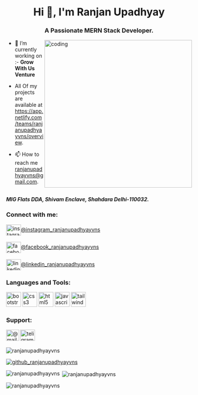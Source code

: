 <h1 align="center">Hi 👋, I'm Ranjan Upadhyay</h1>
<h3 align="center">A Passionate MERN Stack Developer.</h3>

<img align="right" alt="coding" width="400"
        src="https://user-images.githubusercontent.com/55389276/140866485-8fb1c876-9a8f-4d6a-98dc-08c4981eaf70.gif">

- 🔭 I’m currently working on :- <strong> Grow With Us Venture </strong><br>

- All Of my projects are available at <a href="https://app.netlify.com/teams/ranjanupadhya">https://app.netlify.com/teams/ranjanupadhyayvns/overview</a>.<br>

- 📫 How to reach me  <a href="mailto:ranjanupadhyayvns.com">ranjanupadhyayvns@gmail.com</a>.<br><br>
<address><b>MIG Flats DDA, Shivam Enclave, Shahdara Delhi-110032.</b></address>

<h3 align="left">Connect with me:</h3>
<p align="left">
<a href="https://instagram.com/ranjanupadhyayvns?igshid=ZDc4ODBmNjlmNQ==" target="blank"><img align="center" src="https://cdn-icons-png.flaticon.com/512/2111/2111463.png" alt="instagram_ranjanupadhyayvns" height="30" width="40" />@instagram_ranjanupadhyayvns</a><br><br>
<a href="https://www.facebook.com/profile.php?id=100094632602888&mibextid=ZbWKwL" target="blank"><img align="center" src="https://cdn-icons-png.flaticon.com/512/174/174848.png" alt="facebook_ranjanupadhyayvns" height="30" width="40"  />@facebook_ranjanupadhyayvns</a><br><br>
<a href="https://www.linkedin.com/in/ranjanupadhyayvns/" target="blank"><img align="center" src="https://upload.wikimedia.org/wikipedia/commons/thumb/c/ca/LinkedIn_logo_initials.png/600px-LinkedIn_logo_initials.png" alt="linkedin" height="30" width="40"/>@linkedin_ranjanupadhyayvns</a>
</p>

<h3 align="left">Languages and Tools:</h3>
<p align="left"> <a href="https://getbootstrap.com" target="_blank" rel="noreferrer"> 
        <img src="https://msatechnosoft.in/blog/wp-content/uploads/2018/06/bootstrap-png-MSA-Technosoft.png" alt="bootstrap" width="40" height="40"/></a> 
        <a href="https://www.w3schools.com/css/" target="_blank" rel="noreferrer"> 
        <img src="https://www.jennerstrand.se/wp-content/uploads/2023/06/CSS3_logo_and_wordmark.svg_.png" alt="css3" width="40" height="40"/></a> 
        <a href="https://www.w3.org/html/" target="_blank" rel="noreferrer"> <img src="https://upload.wikimedia.org/wikipedia/commons/thumb/6/61/HTML5_logo_and_wordmark.svg/1200px-HTML5_logo_and_wordmark.svg.png" alt="html5" width="40" height="40"/></a> 
        <a href="https://developer.mozilla.org/en-US/docs/Web/JavaScript" target="_blank" rel="noreferrer"><img src="https://e7.pngegg.com/pngimages/602/440/png-clipart-javascript-open-logo-number-js-angle-text-thumbnail.png" alt="javascript" width="40" height="40"/></a> 
        <a href="https://tailwindcss.com/" target="_blank" rel="noreferrer"> <img src="https://www.vectorlogo.zone/logos/tailwindcss/tailwindcss-icon.svg" alt="tailwind" width="40" height="40"/></a> 
</p>

<h3 align="left">Support:</h3>
<p>
  <a href="mailto:ranjanupadhyayvns@gmail.com"><img rel="noreferrer" align="left" src="https://cdn-icons-png.flaticon.com/512/732/732200.png" height="30" width="35" alt="@mail_ranjanupadhyayvns@gmail.com"/>
</a>
        
<a href="https://t.me/contact_ranjanupadhyayvns"><img  rel="noreferrer" align="left" src="https://cdn-icons-png.flaticon.com/512/3488/3488463.png" height="30" width="40" alt="teligram_ranjanupadhyayvns" /></a>
</p>


<br><br>

<p align="left"> <img src="https://komarev.com/ghpvc/?username=ranjanupadhyayvns&label=Profile%20views&color=0e75b6&style=flat" alt="ranjanupadhyayvns" /> </p>

<p align="left"> <a href="https://github.com/ryo-ma/github-profile-trophy"><img src="https://github-profile-trophy.vercel.app/?username=ranjanupadhyayvns" alt="github_ranjanupadhyayvns" /></a> </p>

<p><img align="left" src="https://github-readme-stats.vercel.app/api/top-langs?username=ranjanupadhyayvns&show_icons=true&locale=en&layout=compact" alt="ranjanupadhyayvns" /></p>

<p>&nbsp;<img align="center" src="https://github-readme-stats.vercel.app/api?username=ranjanupadhyayvns&show_icons=true&locale=en" alt="ranjanupadhyayvns" /></p>

<p><img align="center" src="https://github-readme-streak-stats.herokuapp.com/?user=ranjanupadhyayvns&" alt="ranjanupadhyayvns" /></p>
